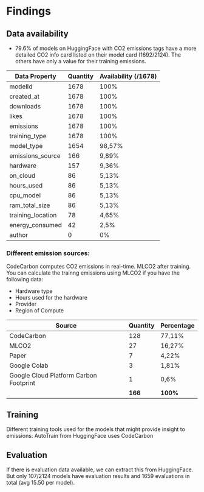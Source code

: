 # Findings

## Data availability
- 79.6% of models on HuggingFace with CO2 emissions tags have a more detailed CO2 info card listed on their model card (1692/2124). The others have only a value for their training emissions.

| Data Property     | Quantity | Availability (/1678) |
|-------------------|----------|----------------------|
| modelId           | 1678     | 100%                 |
| created_at        | 1678     | 100%                 |
| downloads         | 1678     | 100%                 |
| likes             | 1678     | 100%                 |
| emissions         | 1678     | 100%                 |
| training_type     | 1678     | 100%                 |
| model_type        | 1654     | 98,57%               |
| emissions_source  | 166      | 9,89%                |
| hardware          | 157      | 9,36%                |
| on_cloud          | 86       | 5,13%                |
| hours_used        | 86       | 5,13%                |
| cpu_model         | 86       | 5,13%                |
| ram_total_size    | 86       | 5,13%                |
| training_location | 78       | 4,65%                |
| energy_consumed   | 42       | 2,5%                 |
| author            | 0        | 0%                   |

### Different emission sources:
CodeCarbon computes CO2 emissions in real-time. MLCO2 after training. You can calculate the trainng emissions using MLCO2 if you have the following data:
- Hardware type
- Hours used for the hardware
- Provider
- Region of Compute

| Source                                   | Quantity | Percentage |
|------------------------------------------|----------|------------|
| CodeCarbon                               | 128      | 77,11%     |
| MLCO2                                    | 27       | 16,27%     |
| Paper                                    | 7        | 4,22%      |
| Google Colab                             | 3        | 1,81%      |
| Google   Cloud Platform Carbon Footprint | 1        | 0,6%       |
|                                          | **166**  | **100%**   |

## Training
Different training tools used for the models that might provide insight to emissions: AutoTrain from HuggingFace uses CodeCarbon 

## Evaluation
If there is evaluation data available, we can extract this from HuggingFace. But only 107/2124 models have evaluation results and 1659 evaluations in total (avg 15.50 per model). 


